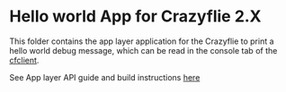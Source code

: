 # Hello world App for Crazyflie 2.X

This folder contains the app layer application for the Crazyflie to print a hello world debug message, which can be read in the console tab of the [cfclient](https://github.com/bitcraze/crazyflie-clients-python). 

See App layer API guide and build instructions [here](https://www.bitcraze.io/documentation/repository/crazyflie-firmware/master/userguides/app_layer/)